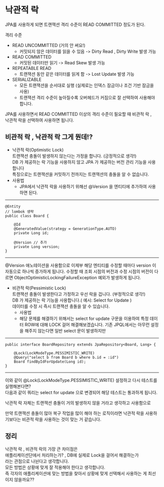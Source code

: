 # 낙관적 락

JPA를 사용하게 되면 트랜잭션 격리 수준이 READ COMMITTED 정도가 된다.


격리 수준
- READ UNCOMMITTED (거의 안 써요!)
  - 커밋되지 않은 데이터를 읽을 수 있음 -> Dirty Read , Dirty Write 발생 가능
- READ COMMITTED
  - 커밋된 데이터만 읽기 -> Read Skew 발생 가능
- REPEATABLE READ
  - 트랜잭션 동안 같은 데이터를 읽게 함 -> Lost Update 발생 가능
- SERIALIZABLE
  - 모든 트랜잭션을 순서대로 실행 (실제로는 인덱스 잠금이나 조건 기반 잠금을 사용)
  - 트랜잭션 격리 수준이 높아질수록 오버헤드가 커짐으로 잘 선택하여 사용해야 합니다.

JPA를 사용하면서 READ COMMITTED 이상의 격리 수준이 필요할 때 비관적 락 ,   
낙관적 락을 선택하여 사용하면 됩니다.

## 비관적 락 , 낙관적 락 그게 뭔데!?
- 낙관적 락(Optimistic Lock)  
트랜잭션 충돌이 발생하지 않는다는 가정을 합니다. (긍정적으로 생각!)  
DB 가 제공하는 락 기능을 사용하지 않고 JPA 가 제공하는 버전 관리 기능을 사용합니다  
특징으로는 트랜잭션을 커밋하기 전까지는 트랜잭션의 충돌을 알 수 없습니다.  
- 사용법
  - JPA에서 낙관적 락을 사용하기 위해선 @Version 을 엔티티에 추가하여 사용하면 된다.
---
    @Entity
    // lombok 생략
    public class Board {
    
        @Id
        @GeneratedValue(strategy = GenerationType.AUTO)
        private Long id;
    
        @Version // 추가
        private Long version;
    }
---
@Version 애노테이션을 사용함으로 이제부 해당 엔티티를 수정할 때마다 version 이 자동으로 하나씩 증가하게 됩니다.
수정할 때 조회 시점의 버전과 수정 시점의 버전이 다르면 ObjectOptimisticLockingFailureException 예외가 발생하게 됩니다.


- 비관적 락(Pessimistic Lock)  
트랜잭션 충돌이 발생한다고 가정하고 우선 락을 겁니다. (부정적으로 생각!)  
DB 가 제공하는 락 기능을 사용합니다.( 예시: Select for Update )  
데이터를 수정 시 즉시 트랜잭션 충돌을 알 수 있습니다.  
  - 사용법
  - 해당 문제를 해결하기 위해서는 select for update 구문을 이용하여 특정 데이터 ROW에 대해 LOCK 걸어 해결해보겠습니다.
기존 JPQL에서는 아무런 설정을 해주지 않는다면 일반 select 문이 발생하지만
  
---
    public interface BoardRepository extends JpaRepository<Board, Long> {
    
        @Lock(LockModeType.PESSIMISTIC_WRITE)
        @Query("select b from Board b where b.id = :id")
        Board findByIdForUpdate(Long id);
    }
---
이와 같이 @Lock(LockModeType.PESSIMISTIC_WRITE) 설정하고 다시 테스트를 실행해본다면?  
다음과 같이 쿼리는 select for update 으로 변경되어 해당 테스트는 통과하게 됩니다.  

낙관적 락 자체는 트랜잭션 충돌이 거의 발생하지 않을 거라고 생각하고 사용함으로

만약 트랜잭션 충돌이 많아 복구 작업을 많이 해야 하는 로직이라면 낙관적 락을 사용하기보다는 비관적 락을 사용하는 것이 맞는 거 같습니다.
## 정리
낙관적 락 , 비관적 락의 가장 큰 차이점은  
애플리케이션단에서 처리하는가? , DB에 실제로 Lock을 걸어서 해결하는가  
라는 관점으로 나뉜다고 생각합니다.  
모든 방법은 상황에 맞게 잘 적용해야 한다고 생각합니다.  
즉 각자의 애플리케이션에 맞는 방법을 찾아서 상황에 맞게 선택해서 사용하는 게 최선이지 않을까요??